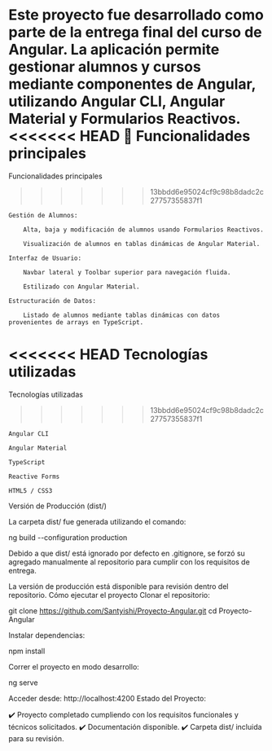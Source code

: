Este proyecto fue desarrollado como parte de la entrega final del curso de Angular.
La aplicación permite gestionar alumnos y cursos mediante componentes de Angular, utilizando Angular CLI, Angular Material y Formularios Reactivos.
<<<<<<< HEAD
🚀 Funcionalidades principales
=======
  Funcionalidades principales
>>>>>>> 13bbdd6e95024cf9c98b8dadc2c27757355837f1

    Gestión de Alumnos:

        Alta, baja y modificación de alumnos usando Formularios Reactivos.

        Visualización de alumnos en tablas dinámicas de Angular Material.

    Interfaz de Usuario:

        Navbar lateral y Toolbar superior para navegación fluida.

        Estilizado con Angular Material.

    Estructuración de Datos:

        Listado de alumnos mediante tablas dinámicas con datos provenientes de arrays en TypeScript.

<<<<<<< HEAD
 Tecnologías utilizadas
=======
  Tecnologías utilizadas
>>>>>>> 13bbdd6e95024cf9c98b8dadc2c27757355837f1

    Angular CLI

    Angular Material

    TypeScript

    Reactive Forms

    HTML5 / CSS3

 Versión de Producción (dist/)

La carpeta dist/ fue generada utilizando el comando:

ng build --configuration production

Debido a que dist/ está ignorado por defecto en .gitignore, se forzó su agregado manualmente al repositorio para cumplir con los requisitos de entrega.

La versión de producción está disponible para revisión dentro del repositorio.
 Cómo ejecutar el proyecto
Clonar el repositorio:

git clone https://github.com/Santyishi/Proyecto-Angular.git
cd Proyecto-Angular

Instalar dependencias:

npm install

Correr el proyecto en modo desarrollo:

ng serve

Acceder desde: http://localhost:4200
Estado del Proyecto:

✔️ Proyecto completado cumpliendo con los requisitos funcionales y técnicos solicitados.
✔️ Documentación disponible.
✔️ Carpeta dist/ incluida para su revisión.
